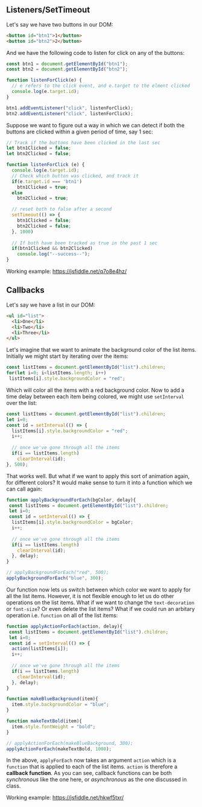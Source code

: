 ## Listeners/SetTimeout

Let's say we have two buttons in our DOM:
```html
<button id="btn1">1</button>
<button id="btn2">2</button>
```

And we have the following code to listen for click on any of the buttons:
```javascript
const btn1 = document.getElementById("btn1");
const btn2 = document.getElementById("btn2");

function listenForClick(e) {
  // e refers to the click event, and e.target to the elment clicked
  console.log(e.target.id);
}

btn1.addEventListener("click", listenForClick);
btn2.addEventListener("click", listenForClick);
```

Suppose we want to figure out a way in which we can detect if both the buttons are clicked within a given period of time, say 1 sec:
```javascript
// Track if the buttons have been clicked in the last sec
let btn1Clicked = false;
let btn2Clicked = false;

function listenForClick (e) {
  console.log(e.target.id);
  // Check which button was clicked, and track it
  if(e.target.id === 'btn1')
    btn1Clicked = true;
  else
    btn2Clicked = true;

  // reset both to false after a second
  setTimeout(() => {
    btn1Clicked = false;
    btn2Clicked = false;
  }, 1000)
  
  // If both have been tracked as true in the past 1 sec
  if(btn1Clicked && btn2Clicked)
    console.log("--success--");
}
```

Working example: https://jsfiddle.net/q7o8e4hz/

## Callbacks

Let's say we have a list in our DOM:
```html
<ul id="list">
  <li>One</li>
  <li>Two</li>
  <li>Three</li>
</ul>
```

Let's imagine that we want to animate the background color of the list items. Initially we might start by iterating over the items:
```javascript
const listItems = document.getElementById("list").children;
for(let i=0; i<listItems.length; i++)
 listItems[i].style.backgroundColor = "red";
```

Which will color all the items with a red background color. Now to add a time delay between each item being colored, we might use `setInterval` over the list:
```javascript
const listItems = document.getElementById("list").children;
let i=0;
const id = setInterval(() => {
  listItems[i].style.backgroundColor = "red";
  i++;
  
  // once we've gone through all the items
  if(i == listItems.length)
    clearInterval(id);
}, 500);
```

That works well. But what if we want to apply this sort of animation again, for different colors? It would make sense to turn it into a function which we can call again:

```javascript
function applyBackgroundForEach(bgColor, delay){
 const listItems = document.getElementById("list").children;
 let i=0;
 const id = setInterval(() => {
  listItems[i].style.backgroundColor = bgColor;
  i++;
  
  // once we've gone through all the items
  if(i == listItems.length)
    clearInterval(id);
  }, delay);
}

// applyBackgroundForEach("red", 500);
applyBackgroundForEach("blue", 300);
```

Our function now lets us switch between which color we want to apply for all the list items. However, it is not flexible enough to let us do other operations on the list items. What if we want to change the `text-decoration` or `font-size`? Or even delete the list items? What if we could run an arbitary operation i.e. `function` on all of the list items:

```javascript
function applyActionForEach(action, delay){
 const listItems = document.getElementById("list").children;
 let i=0;
 const id = setInterval(() => {
  action(listItems[i]);
  i++;
  
  // once we've gone through all the items
  if(i == listItems.length)
    clearInterval(id);
  }, delay);
}

function makeBlueBackground(item){
  item.style.backgroundColor = "blue";
}

function makeTextBold(item){
  item.style.fontWeight = "bold";
}

// applyActionForEach(makeBlueBackground, 300);
applyActionForEach(makeTextBold, 1000);
```

In the above, `applyForEach` now takes an argument `action` which is a `function` that is applied to each of the list items. `action` is therefore a **callback function**. As you can see, callback functions can be both *synchronous* like the one here, or *asynchronous* as the one discussed in class.

Working example: https://jsfiddle.net/hkwf5txr/
